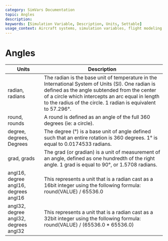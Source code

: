 ```yaml
---
category: SimVars Documentation
topic: Angles
description: 
keywords: [Simulation Variable, Description, Units, Settable]
usage_context: Aircraft systems, simulation variables, flight modeling
---
```


# Angles

| Units | Description |
| --- | --- |
| radian, radians | The radian is the base unit of temperature in the International System of Units (SI). One radian is defined as the angle subtended from the center of a circle which intercepts an arc equal in length to the radius of the circle. 1 radian is equivalent to 57.296°. |
| round, rounds | A round is defined as an angle of the full 360 degrees (ie: a circle). |
| degree, degrees, Degrees | The degree (°) is a base unit of angle defined such that an entire rotation is 360 degrees. 1° is equal to 0.0174533 radians. |
| grad, grads | The grad (or gradian) is a unit of measurement of an angle, defined as one hundredth of the right angle. 1 grad is equal to 90°, or 1.5708 radians. |
| angl16, degree angl16, degrees angl16 | This represents a unit that is a radian cast as a 16bit integer using the following formula: round(VALUE) / 65536.0 |
| angl32, degree angl32, degrees angl32 | This represents a unit that is a radian cast as a 32bit integer using the following formula: round(VALUE) / (65536.0 * 65536.0) |